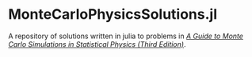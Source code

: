 # MonteCarloPhysicsSolutions.jl

A repository of solutions written in julia to problems in [_A Guide to Monte Carlo Simulations in Statistical Physics (Third Edition)_](https://www.cambridge.org/core/books/guide-to-monte-carlo-simulations-in-statistical-physics/A7503093A498FA5171EBB436B52CEA49).
